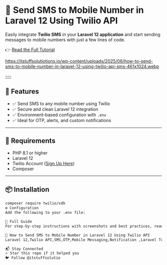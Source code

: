 # 📲 Send SMS to Mobile Number in Laravel 12 Using Twilio API

Easily integrate **Twilio SMS** in your **Laravel 12 application** and start sending messages to mobile numbers with just a few lines of code.

👉 [Read the Full Tutorial](https://itstuffsolutiotions.io/how-to-send-sms-to-mobile-number-in-laravel-12-using-twilio-api/)

https://itstuffsolutiotions.io/wp-content/uploads/2025/06/how-to-send-sms-to-mobile-number-in-laravel-12-using-twilio-api-sms-461x1024.webp

[---](https://itstuffsolutiotions.io/wp-content/uploads/2025/06/how-to-send-sms-to-mobile-number-in-laravel-12-using-twilio-api-send-sms-768x187.webp)

## 🚀 Features

- ✅ Send SMS to any mobile number using Twilio
- ✅ Secure and clean Laravel 12 integration
- ✅ Environment-based configuration with `.env`
- ✅ Ideal for OTP, alerts, and custom notifications

---

## 🧰 Requirements

- PHP 8.1 or higher
- Laravel 12
- Twilio Account ([Sign Up Here](https://www.twilio.com/try-twilio))
- Composer

---

## 📦 Installation

```bash
composer require twilio/sdk
⚙️ Configuration
Add the following to your .env file:

📖 Full Guide
For step-by-step instructions with screenshots and best practices, read the full blog post:

🔗 How to Send SMS to Mobile Number in Laravel 12 Using Twilio API
Laravel 12,Twilio API,SMS,OTP,Mobile Messaging,Notification ,Laravel Tutorial

📬 Stay Connected
⭐ Star this repo if it helped you
🐦 Follow @itstuffsolutio



